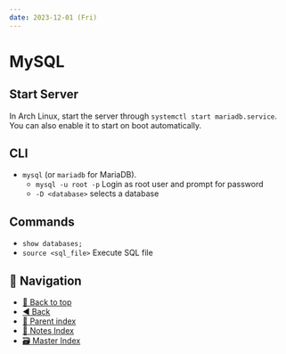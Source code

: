 ```yaml
---
date: 2023-12-01 (Fri)
---
```


# MySQL

## Start Server

In Arch Linux, start the server through `systemctl start mariadb.service`. You
can also enable it to start on boot automatically.

## CLI

- `mysql` (or `mariadb` for MariaDB).
  - `mysql -u root -p` Login as root user and prompt for password
  - `-D <database>` selects a database

## Commands

- `show databases;`
- `source <sql_file>` Execute SQL file

## 🧭 Navigation

- [🔼 Back to top](#)
- [◀️ Back](../../index.md)
- [🔖 Parent index](../../index.md)
- [📑 Notes Index](../../index.md)
- [🗃️ Master Index](../../../index.md)
